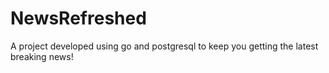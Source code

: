 # NewsRefreshed

A project developed using go and postgresql to keep you getting the latest breaking news!
